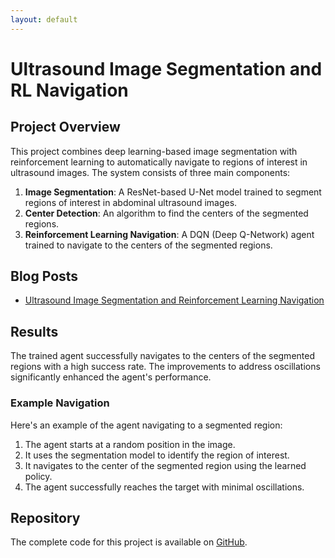```yaml
---
layout: default
---
```


# Ultrasound Image Segmentation and RL Navigation

## Project Overview

This project combines deep learning-based image segmentation with reinforcement learning to automatically navigate to regions of interest in ultrasound images. The system consists of three main components:

1. **Image Segmentation**: A ResNet-based U-Net model trained to segment regions of interest in abdominal ultrasound images.
2. **Center Detection**: An algorithm to find the centers of the segmented regions.
3. **Reinforcement Learning Navigation**: A DQN (Deep Q-Network) agent trained to navigate to the centers of the segmented regions.

## Blog Posts

- [Ultrasound Image Segmentation and Reinforcement Learning Navigation](./abdomen_segmentation_rl_blog_post.md)

## Results

The trained agent successfully navigates to the centers of the segmented regions with a high success rate. The improvements to address oscillations significantly enhanced the agent's performance.

### Example Navigation

Here's an example of the agent navigating to a segmented region:

1. The agent starts at a random position in the image.
2. It uses the segmentation model to identify the region of interest.
3. It navigates to the center of the segmented region using the learned policy.
4. The agent successfully reaches the target with minimal oscillations.

## Repository

The complete code for this project is available on [GitHub](https://github.com/AnandMayank/ultrasound-segmentation-rl).
